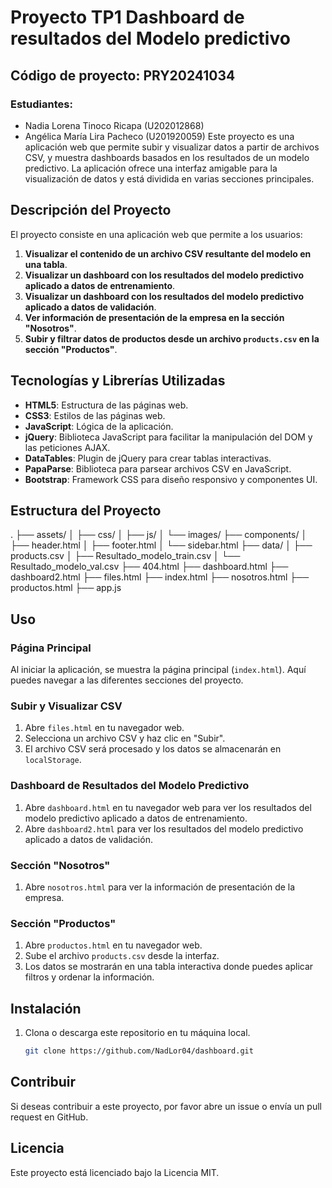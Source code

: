 # Proyecto TP1 Dashboard de resultados del Modelo predictivo
## Código de proyecto: PRY20241034

### Estudiantes:
- Nadia Lorena Tinoco Ricapa (U202012868)
- Angélica María Lira Pacheco (U201920059)
Este proyecto es una aplicación web que permite subir y visualizar datos a partir de archivos CSV, y muestra dashboards basados en los resultados de un modelo predictivo. La aplicación ofrece una interfaz amigable para la visualización de datos y está dividida en varias secciones principales.

## Descripción del Proyecto

El proyecto consiste en una aplicación web que permite a los usuarios:

1. **Visualizar el contenido de un archivo CSV resultante del modelo en una tabla**.
2. **Visualizar un dashboard con los resultados del modelo predictivo aplicado a datos de entrenamiento**.
3. **Visualizar un dashboard con los resultados del modelo predictivo aplicado a datos de validación**.
4. **Ver información de presentación de la empresa en la sección "Nosotros"**.
5. **Subir y filtrar datos de productos desde un archivo `products.csv` en la sección "Productos"**.

## Tecnologías y Librerías Utilizadas

- **HTML5**: Estructura de las páginas web.
- **CSS3**: Estilos de las páginas web.
- **JavaScript**: Lógica de la aplicación.
- **jQuery**: Biblioteca JavaScript para facilitar la manipulación del DOM y las peticiones AJAX.
- **DataTables**: Plugin de jQuery para crear tablas interactivas.
- **PapaParse**: Biblioteca para parsear archivos CSV en JavaScript.
- **Bootstrap**: Framework CSS para diseño responsivo y componentes UI.

## Estructura del Proyecto

.
├── assets/
│   ├── css/
│   ├── js/
│   └── images/
├── components/
│   ├── header.html
│   ├── footer.html
│   └── sidebar.html
├── data/
│   ├── products.csv
│   ├── Resultado_modelo_train.csv
│   └── Resultado_modelo_val.csv
├── 404.html
├── dashboard.html
├── dashboard2.html
├── files.html
├── index.html
├── nosotros.html
├── productos.html
├── app.js


## Uso

### Página Principal

Al iniciar la aplicación, se muestra la página principal (`index.html`). Aquí puedes navegar a las diferentes secciones del proyecto.

### Subir y Visualizar CSV

1. Abre `files.html` en tu navegador web.
2. Selecciona un archivo CSV y haz clic en "Subir".
3. El archivo CSV será procesado y los datos se almacenarán en `localStorage`.

### Dashboard de Resultados del Modelo Predictivo

1. Abre `dashboard.html` en tu navegador web para ver los resultados del modelo predictivo aplicado a datos de entrenamiento.
2. Abre `dashboard2.html` para ver los resultados del modelo predictivo aplicado a datos de validación.

### Sección "Nosotros"

1. Abre `nosotros.html` para ver la información de presentación de la empresa.

### Sección "Productos"

1. Abre `productos.html` en tu navegador web.
2. Sube el archivo `products.csv` desde la interfaz.
3. Los datos se mostrarán en una tabla interactiva donde puedes aplicar filtros y ordenar la información.

## Instalación

1. Clona o descarga este repositorio en tu máquina local.

   ```bash
   git clone https://github.com/NadLor04/dashboard.git 


## Contribuir
Si deseas contribuir a este proyecto, por favor abre un issue o envía un pull request en GitHub.

## Licencia
Este proyecto está licenciado bajo la Licencia MIT.

